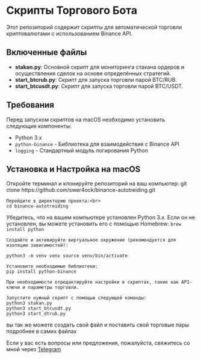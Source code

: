 <h1>Скрипты Торгового Бота</h1>
<p>Этот репозиторий содержит скрипты для автоматической торговли криптовалютами с использованием Binance API.</p>
<h2>Включенные файлы</h2>
<ul>
    <li><strong>stakan.py</strong>: Основной скрипт для мониторинга стакана ордеров и осуществления сделок на основе определённых стратегий.</li>
    <li><strong>start_btcrub.py</strong>: Скрипт для запуска торговли парой BTC/RUB.</li>
    <li><strong>start_btcusdt.py</strong>: Скрипт для запуска торговли парой BTC/USDT.</li>
</ul>
<h2>Требования</h2>
<p>Перед запуском скриптов на macOS необходимо установить следующие компоненты:</p>
<ul>
    <li>Python 3.x</li>
    <li><code>python-binance</code> - Библиотека для взаимодействия с Binance API</li>
    <li><code>logging</code> - Стандартный модуль логирования Python</li>
</ul>
<h2>Установка и Настройка на macOS</h2>
    Откройте терминал и клонируйте репозиторий на ваш компьютер:
    git clone https://github.com/swer4ock/binance-autotreiding.git
    
    Перейдите в директорию проекта:<br>
    cd binance-autotreiding

   Убедитесь, что на вашем компьютере установлен Python 3.x. Если он не установлен, вы можете установить его с помощью Homebrew:
  <code>brew install python</code>

    Создайте и активируйте виртуальное окружение (рекомендуется для изоляции зависимостей):
    
    python3 -m venv venv source venv/bin/activate

    Установите необходимые библиотеки:
    pip install python-binance

    При необходимости отредактируйте настройки в скриптах, такие как API-ключи и параметры торговли.

    Запустите нужный скрипт с помощью следующей команды:
    python3 stakan.py
    python3 start_btcusdt.py
    python3 start_dtrub.py
вы так же можете создать свой файл и поставить свой торговые пары подробнее в самих файлах


    
Если у вас есть вопросы или предложения, пожалуйста, свяжитесь со мной через <a href="https://t.me/Marselito1">Telegram</a>
